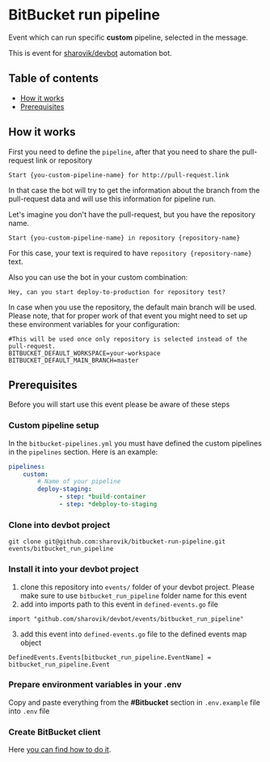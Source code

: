 # BitBucket run pipeline
Event which can run specific **custom** pipeline, selected in the message.

This is event for [sharovik/devbot](https://github.com/sharovik/devbot) automation bot.

## Table of contents
- [How it works](#how-it-works)
- [Prerequisites](#prerequisites)

## How it works
First you need to define the `pipeline`, after that you need to share the pull-request link or repository
```
Start {you-custom-pipeline-name} for http://pull-request.link
```
In that case the bot will try to get the information about the branch from the pull-request data and will use this information for pipeline run.

Let's imagine you don't have the pull-request, but you have the repository name.
``` 
Start {you-custom-pipeline-name} in repository {repository-name}
```
For this case, your text is required to have `repository {repository-name}` text.

Also you can use the bot in your custom combination:
``` 
Hey, can you start deploy-to-production for repository test?
```
In case when you use the repository, the default main branch will be used. Please note, that for proper work of that event you might need to set up these environment variables for your configuration:
``` 
#This will be used once only repository is selected instead of the pull-request.
BITBUCKET_DEFAULT_WORKSPACE=your-workspace
BITBUCKET_DEFAULT_MAIN_BRANCH=master
```

## Prerequisites
Before you will start use this event please be aware of these steps

### Custom pipeline setup
In the `bitbucket-pipelines.yml` you must have defined the custom pipelines in the `pipelines` section.
Here is an example:
```yaml 
pipelines:
    custom:
        # Name of your pipeline
        deploy-staging:
              - step: *build-container
              - step: *debploy-to-staging
```

### Clone into devbot project
```
git clone git@github.com:sharovik/bitbucket-run-pipeline.git events/bitbucket_run_pipeline
```

### Install it into your devbot project
1. clone this repository into `events/` folder of your devbot project. Please make sure to use `bitbucket_run_pipeline` folder name for this event 
2. add into imports path to this event in `defined-events.go` file
``` 
import "github.com/sharovik/devbot/events/bitbucket_run_pipeline"
```
3. add this event into `defined-events.go` file to the defined events map object
``` 
DefinedEvents.Events[bitbucket_run_pipeline.EventName] = bitbucket_run_pipeline.Event
```

### Prepare environment variables in your .env
Copy and paste everything from the **#Bitbucket** section in `.env.example` file into `.env` file

### Create BitBucket client
Here [you can find how to do it](https://github.com/sharovik/devbot/blob/master/documentation/bitbucket_client_configuration.md).

